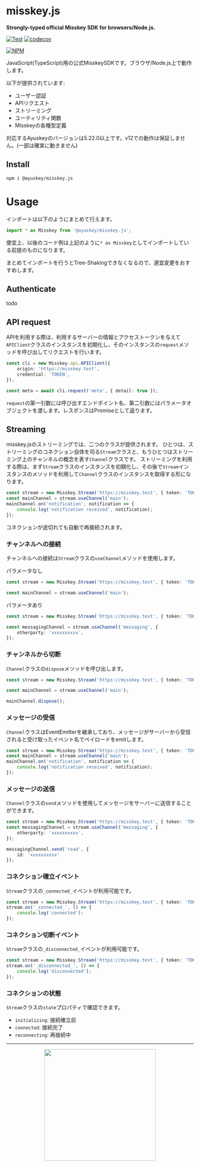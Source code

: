 # misskey.js

**Strongly-typed official Misskey SDK for browsers/Node.js.**

[![Test](https://github.com/TeamBlackCrystal/misskey.js/actions/workflows/test.yml/badge.svg)](https://github.com/TeamBlackCrystal/misskey.js/actions/workflows/test.yml)
[![codecov](https://codecov.io/gh/TeamBlackCrystal/misskey.js/branch/develop/graph/badge.svg?token=UpEpzbAkSd)](https://codecov.io/gh/TeamBlackCrystal/misskey.js)

[![NPM](https://nodeico.herokuapp.com/@ayuskey/misskey.js.svg)](https://www.npmjs.com/package/@ayuskey/misskey.js)

JavaScript(TypeScript)用の公式MisskeySDKです。ブラウザ/Node.js上で動作します。

以下が提供されています:

- ユーザー認証
- APIリクエスト
- ストリーミング
- ユーティリティ関数
- Misskeyの各種型定義

対応するAyuskeyのバージョンは5.22.0以上です。v12での動作は保証しません。(一部は確実に動きません)

## Install

```
npm i @ayuskey/misskey.js
```

# Usage
インポートは以下のようにまとめて行えます。

``` ts
import * as Misskey from '@ayuskey/misskey.js';
```

便宜上、以後のコード例は上記のように`* as Misskey`としてインポートしている前提のものになります。

まとめてインポートを行うとTree-Shakingできなくなるので、適宜変更をおすすめします。


## Authenticate
todo

## API request
APIを利用する際は、利用するサーバーの情報とアクセストークンを与えて`APIClient`クラスのインスタンスを初期化し、そのインスタンスの`request`メソッドを呼び出してリクエストを行います。

``` ts
const cli = new Misskey.api.APIClient({
	origin: 'https://misskey.test',
	credential: 'TOKEN',
});

const meta = await cli.request('meta', { detail: true });
```

`request`の第一引数には呼び出すエンドポイント名、第二引数にはパラメータオブジェクトを渡します。レスポンスはPromiseとして返ります。

## Streaming
misskey.jsのストリーミングでは、二つのクラスが提供されます。
ひとつは、ストリーミングのコネクション自体を司る`Stream`クラスと、もうひとつはストリーミング上のチャンネルの概念を表す`Channel`クラスです。
ストリーミングを利用する際は、まず`Stream`クラスのインスタンスを初期化し、その後で`Stream`インスタンスのメソッドを利用して`Channel`クラスのインスタンスを取得する形になります。

``` ts
const stream = new Misskey.Stream('https://misskey.test', { token: 'TOKEN' });
const mainChannel = stream.useChannel('main');
mainChannel.on('notification', notification => {
	console.log('notification received', notification);
});
```

コネクションが途切れても自動で再接続されます。

### チャンネルへの接続
チャンネルへの接続は`Stream`クラスの`useChannel`メソッドを使用します。

パラメータなし
``` ts
const stream = new Misskey.Stream('https://misskey.test', { token: 'TOKEN' });

const mainChannel = stream.useChannel('main');
```

パラメータあり
``` ts
const stream = new Misskey.Stream('https://misskey.test', { token: 'TOKEN' });

const messagingChannel = stream.useChannel('messaging', {
	otherparty: 'xxxxxxxxxx',
});
```

### チャンネルから切断
`Channel`クラスの`dispose`メソッドを呼び出します。

``` ts
const stream = new Misskey.Stream('https://misskey.test', { token: 'TOKEN' });

const mainChannel = stream.useChannel('main');

mainChannel.dispose();
```

### メッセージの受信
`Channel`クラスはEventEmitterを継承しており、メッセージがサーバーから受信されると受け取ったイベント名でペイロードをemitします。

``` ts
const stream = new Misskey.Stream('https://misskey.test', { token: 'TOKEN' });
const mainChannel = stream.useChannel('main');
mainChannel.on('notification', notification => {
	console.log('notification received', notification);
});
```

### メッセージの送信
`Channel`クラスの`send`メソッドを使用してメッセージをサーバーに送信することができます。

``` ts
const stream = new Misskey.Stream('https://misskey.test', { token: 'TOKEN' });
const messagingChannel = stream.useChannel('messaging', {
	otherparty: 'xxxxxxxxxx',
});

messagingChannel.send('read', {
	id: 'xxxxxxxxxx'
});
```

### コネクション確立イベント
`Stream`クラスの`_connected_`イベントが利用可能です。

``` ts
const stream = new Misskey.Stream('https://misskey.test', { token: 'TOKEN' });
stream.on('_connected_', () => {
	console.log('connected');
});
```

### コネクション切断イベント
`Stream`クラスの`_disconnected_`イベントが利用可能です。

``` ts
const stream = new Misskey.Stream('https://misskey.test', { token: 'TOKEN' });
stream.on('_disconnected_', () => {
	console.log('disconnected');
});
```

### コネクションの状態
`Stream`クラスの`state`プロパティで確認できます。

- `initializing`: 接続確立前
- `connected`: 接続完了
- `reconnecting`: 再接続中

---

<div align="center">
	<a href="https://github.com/misskey-dev/misskey/blob/develop/CONTRIBUTING.md"><img src="./i-want-you.png" width="300"></a>
</div>

